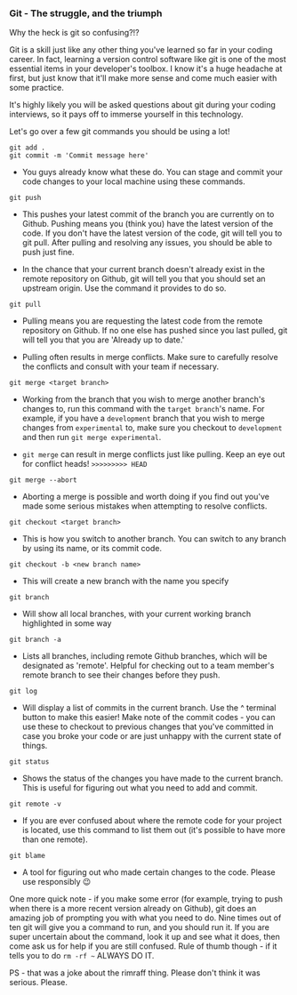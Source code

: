 ### Git - The struggle, and the triumph

Why the heck is git so confusing?!?

Git is a skill just like any other thing you've learned so far in your coding career. In fact, learning a version control software like git is one of the most essential items in your developer's toolbox. I know it's a huge headache at first, but just know that it'll make more sense and come much easier with some practice.

It's highly likely you will be asked questions about git during your coding interviews, so it pays off to immerse yourself in this technology.

Let's go over a few git commands you should be using a lot!

```
git add .
git commit -m 'Commit message here'
```

* You guys already know what these do. You can stage and commit your code changes to your local machine using these commands.

```
git push
```

* This pushes your latest commit of the branch you are currently on to Github. Pushing means you (think you) have the latest version of the code. If you don't have the latest version of the code, git will tell you to git pull. After pulling and resolving any issues, you should be able to push just fine.

* In the chance that your current branch doesn't already exist in the remote repository on Github, git will tell you that you should set an upstream origin. Use the command it provides to do so.

```
git pull
```

* Pulling means you are requesting the latest code from the remote repository on Github. If no one else has pushed since you last pulled, git will tell you that you are 'Already up to date.'

* Pulling often results in merge conflicts. Make sure to carefully resolve the conflicts and consult with your team if necessary.

```
git merge <target branch>
```

* Working from the branch that you wish to merge another branch's changes to, run this command with the `target branch`'s name. For example, if you have a `development` branch that you wish to merge changes from `experimental` to, make sure you checkout to `development` and then run `git merge experimental`.

* `git merge` can result in merge conflicts just like pulling. Keep an eye out for conflict heads! `>>>>>>>>> HEAD`

```
git merge --abort
```

* Aborting a merge is possible and worth doing if you find out you've made some serious mistakes when attempting to resolve conflicts.

```
git checkout <target branch>
```

* This is how you switch to another branch. You can switch to any branch by using its name, or its commit code.

```
git checkout -b <new branch name>
```

* This will create a new branch with the name you specify

```
git branch
```

* Will show all local branches, with your current working branch highlighted in some way

```
git branch -a
```

* Lists all branches, including remote Github branches, which will be designated as 'remote'. Helpful for checking out to a team member's remote branch to see their changes before they push.

```
git log
```
* Will display a list of commits in the current branch. Use the ^ terminal button to make this easier! Make note of the commit codes - you can use these to checkout to previous changes that you've committed in case you broke your code or are just unhappy with the current state of things.

```
git status
```

* Shows the status of the changes you have made to the current branch. This is useful for figuring out what you need to add and commit.

```
git remote -v
```

* If you are ever confused about where the remote code for your project is located, use this command to list them out (it's possible to have more than one remote).

```
git blame
```

* A tool for figuring out who made certain changes to the code. Please use responsibly 😉

One more quick note - if you make some error (for example, trying to push when there is a more recent version already on Github), git does an amazing job of prompting you with what you need to do. Nine times out of ten git will give you a command to run, and you should run it. If you are super uncertain about the command, look it up and see what it does, then come ask us for help if you are still confused. Rule of thumb though - if it tells you to do `rm -rf ~` ALWAYS DO IT.

PS - that was a joke about the rimraff thing. Please don't think it was serious. Please.
